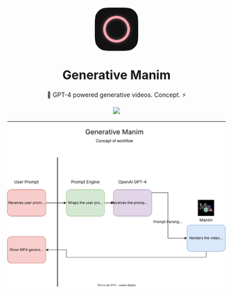 <p align="center">
  <img
    src=".github/logo.png"
    align="center"
    width="100"
    alt="Generative Manim"
    title="Generative Manim"
  />
  <h1 align="center">Generative Manim</h1>
</p>

<p align="center">
  🎨 GPT-4 powered generative videos. Concept. ⚡️
</p>


<p align="center">
  <a href="https://generative-manim.streamlit.app">
    <img src="https://static.streamlit.io/badges/streamlit_badge_black_white.svg" />
  </a>
</p>

---

![Blueprint](./src/pages/blueprint.svg)

